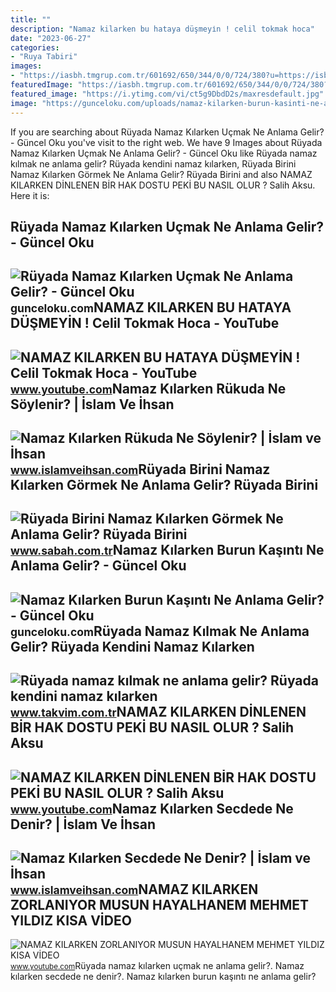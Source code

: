 ```yaml
---
title: ""
description: "Namaz kilarken bu hataya düşmeyi̇n ! celil tokmak hoca"
date: "2023-06-27"
categories:
- "Ruya Tabiri"
images:
- "https://iasbh.tmgrup.com.tr/601692/650/344/0/0/724/380?u=https://isbh.tmgrup.com.tr/sbh/2022/08/01/ruyada-birini-namaz-kilarken-gormek-ne-anlama-gelir-ruyada-birini-namaz-kilarken-gormenin-anlami-1659357211949.jpg"
featuredImage: "https://iasbh.tmgrup.com.tr/601692/650/344/0/0/724/380?u=https://isbh.tmgrup.com.tr/sbh/2022/08/01/ruyada-birini-namaz-kilarken-gormek-ne-anlama-gelir-ruyada-birini-namaz-kilarken-gormenin-anlami-1659357211949.jpg"
featured_image: "https://i.ytimg.com/vi/ct5g9DbdD2s/maxresdefault.jpg"
image: "https://gunceloku.com/uploads/namaz-kilarken-burun-kasinti-ne-anlama-gelir-6397585dafad0.jpg"
---
```


If you are searching about Rüyada Namaz Kılarken Uçmak Ne Anlama Gelir? - Güncel Oku you've visit to the right web. We have 9 Images about Rüyada Namaz Kılarken Uçmak Ne Anlama Gelir? - Güncel Oku like Rüyada namaz kılmak ne anlama gelir? Rüyada kendini namaz kılarken, Rüyada Birini Namaz Kılarken Görmek Ne Anlama Gelir? Rüyada Birini and also NAMAZ KILARKEN DİNLENEN BİR HAK DOSTU PEKİ BU NASIL OLUR ? Salih Aksu. Here it is:

Rüyada Namaz Kılarken Uçmak Ne Anlama Gelir? - Güncel Oku
---------------------------------------------------------

 ![Rüyada Namaz Kılarken Uçmak Ne Anlama Gelir? - Güncel Oku](https://gunceloku.com/uploads/ruyada-namaz-kilarken-ucmak-ne-anlama-gelir-636a9d5c9484c.jpg) <small>gunceloku.com</small>NAMAZ KILARKEN BU HATAYA DÜŞMEYİN ! Celil Tokmak Hoca - YouTube
---------------------------------------------------------------

 ![NAMAZ KILARKEN BU HATAYA DÜŞMEYİN ! Celil Tokmak Hoca - YouTube](https://i.ytimg.com/vi/MzOUc1G8m9s/maxresdefault.jpg) <small>www.youtube.com</small>Namaz Kılarken Rükuda Ne Söylenir? | İslam Ve İhsan
---------------------------------------------------

 ![Namaz Kılarken Rükuda Ne Söylenir? | İslam ve İhsan](https://www.islamveihsan.com/wp-content/uploads/2022/05/namaz-kilarken-rukuda-ne-soylenir-187649.jpg) <small>www.islamveihsan.com</small>Rüyada Birini Namaz Kılarken Görmek Ne Anlama Gelir? Rüyada Birini
------------------------------------------------------------------

 ![Rüyada Birini Namaz Kılarken Görmek Ne Anlama Gelir? Rüyada Birini](https://iasbh.tmgrup.com.tr/601692/650/344/0/0/724/380?u=https://isbh.tmgrup.com.tr/sbh/2022/08/01/ruyada-birini-namaz-kilarken-gormek-ne-anlama-gelir-ruyada-birini-namaz-kilarken-gormenin-anlami-1659357211949.jpg) <small>www.sabah.com.tr</small>Namaz Kılarken Burun Kaşıntı Ne Anlama Gelir? - Güncel Oku
----------------------------------------------------------

 ![Namaz Kılarken Burun Kaşıntı Ne Anlama Gelir? - Güncel Oku](https://gunceloku.com/uploads/namaz-kilarken-burun-kasinti-ne-anlama-gelir-6397585dafad0.jpg) <small>gunceloku.com</small>Rüyada Namaz Kılmak Ne Anlama Gelir? Rüyada Kendini Namaz Kılarken
------------------------------------------------------------------

 ![Rüyada namaz kılmak ne anlama gelir? Rüyada kendini namaz kılarken](https://iatkv.tmgrup.com.tr/daebf5/600/314/0/0/1200/628?u=https:%2f%2fitkv.tmgrup.com.tr%2falbum%2f2022%2f01%2f31%2f1643641122618.jpg) <small>www.takvim.com.tr</small>NAMAZ KILARKEN DİNLENEN BİR HAK DOSTU PEKİ BU NASIL OLUR ? Salih Aksu
---------------------------------------------------------------------

 ![NAMAZ KILARKEN DİNLENEN BİR HAK DOSTU PEKİ BU NASIL OLUR ? Salih Aksu](https://i.ytimg.com/vi/ct5g9DbdD2s/maxresdefault.jpg) <small>www.youtube.com</small>Namaz Kılarken Secdede Ne Denir? | İslam Ve İhsan
-------------------------------------------------

 ![Namaz Kılarken Secdede Ne Denir? | İslam ve İhsan](https://www.islamveihsan.com/wp-content/uploads/2022/05/namaz-kilarken-secdede-ne-denir-187637.jpg) <small>www.islamveihsan.com</small>NAMAZ KILARKEN ZORLANIYOR MUSUN HAYALHANEM MEHMET YILDIZ KISA VİDEO
-------------------------------------------------------------------

 ![NAMAZ KILARKEN ZORLANIYOR MUSUN HAYALHANEM MEHMET YILDIZ KISA VİDEO](https://i.ytimg.com/vi/w-ml8Hx2GV4/maxres2.jpg?sqp=-oaymwEoCIAKENAF8quKqQMcGADwAQH4AZIDgALQBYoCDAgAEAEYZSBVKFEwDw==&rs=AOn4CLDRIDVdpur0AsC5hpPLELwRphtr-g) <small>www.youtube.com</small>Rüyada namaz kılarken uçmak ne anlama gelir?. Namaz kılarken secdede ne denir?. Namaz kılarken burun kaşıntı ne anlama gelir?
